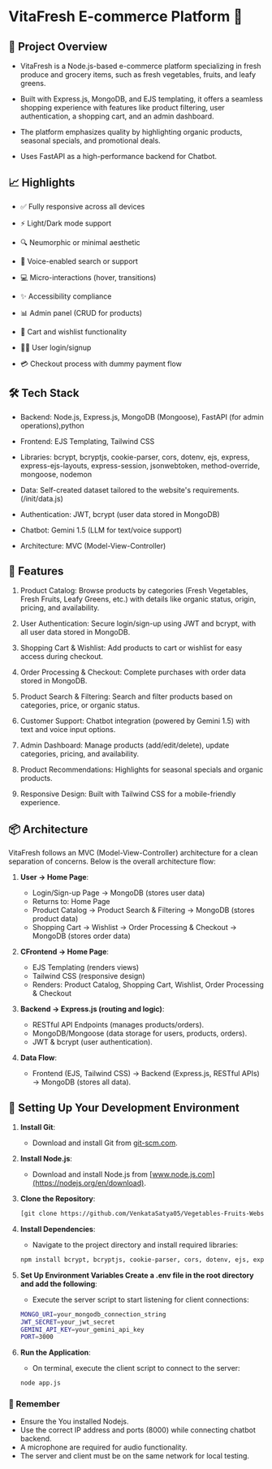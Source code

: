 # VitaFresh E-commerce Platform 🚀

## 📌 Project Overview

- VitaFresh is a Node.js-based e-commerce platform specializing in fresh produce and grocery items, such as fresh vegetables, fruits, and leafy greens.
  
- Built with Express.js, MongoDB, and EJS templating, it offers a seamless shopping experience with features like product filtering, user authentication, a shopping cart, and an admin dashboard.
  
- The platform emphasizes quality by highlighting organic products, seasonal specials, and promotional deals.
  
- Uses FastAPI as a high-performance backend for Chatbot.


## 📈 Highlights

- ✅ Fully responsive across all devices

- ⚡ Light/Dark mode support

- 🔍 Neumorphic or minimal aesthetic

- 🧠 Voice-enabled search or support

- 💻 Micro-interactions (hover, transitions)

- ✨ Accessibility compliance

- 📊 Admin panel (CRUD for products)

- 🛒 Cart and wishlist functionality

- 🧑‍🌾 User login/signup

- 💳 Checkout process with dummy payment flow


## 🛠️ Tech Stack
- Backend: Node.js, Express.js, MongoDB (Mongoose), FastAPI (for admin operations),python

- Frontend: EJS Templating, Tailwind CSS

- Libraries: bcrypt, bcryptjs, cookie-parser, cors, dotenv, ejs, express, express-ejs-layouts, express-session, jsonwebtoken, method-override, mongoose, nodemon

- Data: Self-created dataset tailored to the website's requirements.(/init/data.js)

- Authentication: JWT, bcrypt (user data stored in MongoDB)

- Chatbot: Gemini 1.5 (LLM for text/voice support)

- Architecture: MVC (Model-View-Controller)


## 🔬 Features
1. Product Catalog: Browse products by categories (Fresh Vegetables, Fresh Fruits, Leafy Greens, etc.) with details like organic status, origin, pricing, and availability.

2. User Authentication: Secure login/sign-up using JWT and bcrypt, with all user data stored in MongoDB.

3. Shopping Cart & Wishlist: Add products to cart or wishlist for easy access during checkout.

4. Order Processing & Checkout: Complete purchases with order data stored in MongoDB.

5. Product Search & Filtering: Search and filter products based on categories, price, or organic status.
   
6. Customer Support: Chatbot integration (powered by Gemini 1.5) with text and voice input options.

7. Admin Dashboard: Manage products (add/edit/delete), update categories, pricing, and availability.

8. Product Recommendations: Highlights for seasonal specials and organic products.

9. Responsive Design: Built with Tailwind CSS for a mobile-friendly experience.

## 📦 Architecture

VitaFresh follows an MVC (Model-View-Controller) architecture for a clean separation of concerns. Below is the overall architecture flow:

1. **User → Home Page**:
   - Login/Sign-up Page → MongoDB (stores user data)
   - Returns to: Home Page
   - Product Catalog → Product Search & Filtering → MongoDB (stores product data)
   - Shopping Cart → Wishlist → Order Processing & Checkout → MongoDB (stores order data)
     
2. **CFrontend → Home Page**:
   - EJS Templating (renders views)
   - Tailwind CSS (responsive design)
   - Renders: Product Catalog, Shopping Cart, Wishlist, Order Processing & Checkout
     
3. **Backend → Express.js (routing and logic)**:
   - RESTful API Endpoints (manages products/orders).
   - MongoDB/Mongoose (data storage for users, products, orders).
   - JWT & bcrypt (user authentication).
   
5. **Data Flow**:
   - Frontend (EJS, Tailwind CSS) → Backend (Express.js, RESTful APIs) → MongoDB (stores all data).

## 🧱 Setting Up Your Development Environment

1. **Install Git**:
   - Download and install Git from [git-scm.com](https://git-scm.com/).
  
2. **Install Node.js**:
   - Download and install Node.js from [www.node.js.com](https://nodejs.org/en/download).

2. **Clone the Repository**:
   ```bash
   [git clone https://github.com/VenkataSatya05/Vegetables-Fruits-Website.git]
   
3. **Install Dependencies**:
   - Navigate to the project directory and install required libraries:
   ```bash
   npm install bcrypt, bcryptjs, cookie-parser, cors, dotenv, ejs, express, express-ejs-layouts, express-session, jsonwebtoken, method-override, mongoose, nodemon

4. **Set Up Environment Variables Create a .env file in the root directory and add the following**:
   - Execute the server script to start listening for client connections:
   ```bash
   MONGO_URI=your_mongodb_connection_string
   JWT_SECRET=your_jwt_secret
   GEMINI_API_KEY=your_gemini_api_key
   PORT=3000
   
5. **Run the Application**:
   - On terminal, execute the client script to connect to the server:
   ```bash
   node app.js
   

###  🧠 Remember
- Ensure the You installed Nodejs.
- Use the correct IP address and ports (8000) while connecting chatbot backend.
- A microphone are required for audio functionality.
- The server and client must be on the same network for local testing.
  



  



